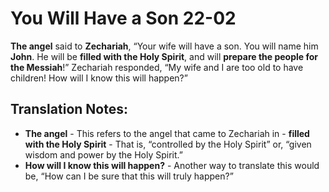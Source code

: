 You Will Have a Son 22-02
===========================


**The angel** said to **Zechariah**, “Your wife will have a son. You
will name him **John**. He will be **filled with the Holy Spirit**, and
will **prepare the people for the Messiah**!” Zechariah responded,
“My wife and I are too old to have children! How will I know this
will happen?”

Translation Notes:
------------------

-   **The angel** - This refers to the angel that came to Zechariah in -
**filled with the Holy Spirit** - That is, “controlled by the Holy
    Spirit” or, “given wisdom and power by the Holy Spirit.”
-   **How will I know this will happen?** - Another way to translate
    this would be, “How can I be sure that this will truly happen?”

